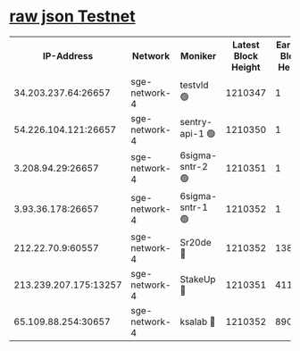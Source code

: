 
[raw json Testnet](https://rpc-check.sget.stavr.tech/sget/rpc-sget-result.json)
=


<table><tr><th>IP-Address</th><th>Network</th><th>Moniker</th><th>Latest Block Height</th><th>Earliest Block Height</th><th>Catching Up</th><th>Tx Index</th><th>Voting Power</th><th>Scan Time</th></tr><tr><td>34.203.237.64:26657</td><td>sge-network-4</td><td>testvld 🟢</td><td>1210347</td><td>1</td><td>False</td><td>on</td><td>0</td><td>2024-01-21T22:52:53.190820262UTC</td></tr><tr><td>54.226.104.121:26657</td><td>sge-network-4</td><td>sentry-api-1 🟢</td><td>1210350</td><td>1</td><td>False</td><td>on</td><td>0</td><td>2024-01-21T22:53:08.172235182UTC</td></tr><tr><td>3.208.94.29:26657</td><td>sge-network-4</td><td>6sigma-sntr-2 🟢</td><td>1210351</td><td>1</td><td>False</td><td>on</td><td>0</td><td>2024-01-21T22:53:18.419211985UTC</td></tr><tr><td>3.93.36.178:26657</td><td>sge-network-4</td><td>6sigma-sntr-1 🟢</td><td>1210352</td><td>1</td><td>False</td><td>on</td><td>0</td><td>2024-01-21T22:53:21.130496356UTC</td></tr><tr><td>212.22.70.9:60557</td><td>sge-network-4</td><td>Sr20de 🔴</td><td>1210352</td><td>138001</td><td>False</td><td>on</td><td>104</td><td>2024-01-21T22:53:23.913909952UTC</td></tr><tr><td>213.239.207.175:13257</td><td>sge-network-4</td><td>StakeUp 🔴</td><td>1210351</td><td>411001</td><td>False</td><td>off</td><td>100</td><td>2024-01-21T22:53:17.330054145UTC</td></tr><tr><td>65.109.88.254:30657</td><td>sge-network-4</td><td>ksalab 🔴</td><td>1210352</td><td>890001</td><td>False</td><td>off</td><td>1148</td><td>2024-01-21T22:53:21.465494925UTC</td></tr></table>
